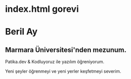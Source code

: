 # index.html gorevi
<h1> Beril Ay </h1>

<h2> Marmara Üniversitesi'nden mezunum. </h2>
<p> Patika.dev & Kodluyoruz ile yazılım öğreniyorum.</p>
<p> Yeni şeyler öğrenmeyi ve yeni yerler keşfetmeyi severim.</p>
<!-Bu ilk html ödevim. Kendimi tanitip hobilerimden bahsetmem gerekiyor.->
